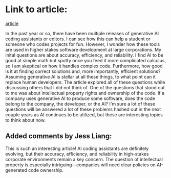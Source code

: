 # Link to article:
[article](https://www2.deloitte.com/us/en/insights/industry/technology/how-can-organizations-develop-quality-software-in-age-of-gen-ai.html?gclsrc=aw.ds&id=us:2ps:3gl:cloudps25:eng:cons:011325:nonem:na:kwd-456750266293:173129996133:728374377964:p:Generic_EngServices-General:Generic_ES-SoftwareEng-Gen-AI-POV_Phrase:nb:&gad_source=1&gbraid=0AAAAADenGPBS7INM9twHkhRJVyYLxpdj8&gclid=EAIaIQobChMI_5PhnJaciwMVnkT_AR0syjJiEAAYASAAEgLDtvD_BwE)


In the past year or so, there have been multiple releases of generative AI coding assistants or editors. I can see how this can help a student or someone who codes projects for fun. However, I wonder how these tools are used in higher stakes software development at large corporations. My inital questions are about accuracy, efficiency, and reliability. I find AI to be good at simple math but spotty once you feed it more complicated calculus, so I am skeptical on how it handles complex code. Furthermore, how good is it at finding correct solutions and, more importantly, efficient solutions? Assuming generative AI is stellar at all these things, to what point can it replace human developers. The article explored all of these questions while discussing others that I did not think of. One of the questions that stood out to me was about intellectual property rights and ownership of the code. If a company uses generative AI to produce some software, does the code belong to the company, the developer, or the AI? I'm sure a lot of these questions will be answered a lot of these problems hashed out in the next couple years as AI continues to be utilized, but these are interesting topics to think about now.

## Added comments by Jess Liang:
This is such an interesting article! AI coding assistants are definitely evolving, but their accuracy, efficiency, and reliability in high-stakes corporate environments remain a key concern. The question of intellectual property is especially intriguing—companies will need clear policies on AI-generated code ownership. 